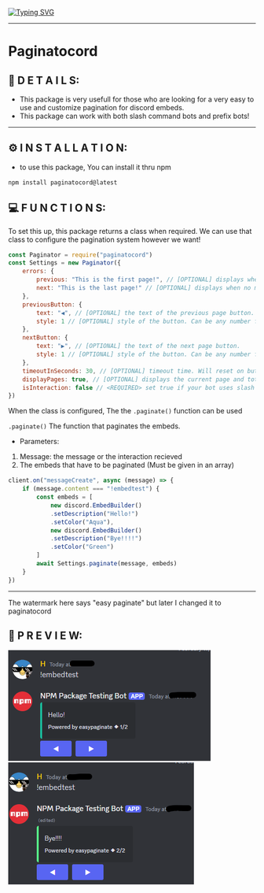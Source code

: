 <a href="https://git.io/typing-svg"><img src="https://readme-typing-svg.herokuapp.com?font=Fira+Code&duration=1000&pause=3000&color=F70000&background=000000&center=true&vCenter=true&width=435&lines=Paginatocord;Make+paginations+easy;supports+latest+discord.js+versions!;Made+by+phantom_raja" alt="Typing SVG" /></a>

---

# Paginatocord
## 📝 D E T A I L S:
- This package is very usefull for those who are looking for a very easy to use and customize pagination for discord embeds.
- This package can work with both slash command bots and prefix bots!

---

## ⚙ I N S T A L L A T I O N:
- to use this package, You can install it thru npm 
```bash
npm install paginatocord@latest
```

## 💻 F U N C T I O N S:
To set this up, this package returns a class when required. We can use that class to configure the pagination system however we want!

```js
const Paginator = require("paginatocord")
const Settings = new Paginator({
    errors: {
        previous: "This is the first page!", // [OPTIONAL] displays when no more pages behind.
        next: "This is the last page!" // [OPTIONAL] displays when no more pages left.
    },
    previousButton: {
        text: "◀", // [OPTIONAL] the text of the previous page button.
        style: 1 // [OPTIONAL] style of the button. Can be any number from 1 to 3.
    },
    nextButton: {
        text: "▶", // [OPTIONAL] the text of the next page button.
        style: 1 // [OPTIONAL] style of the button. Can be any number from 1 to 3.
    },
    timeoutInSeconds: 30, // [OPTIONAL] timeout time. Will reset on button press. Timeouts when no input.
    displayPages: true, // [OPTIONAL] displays the current page and total pages. Comes with watermark.
    isInteraction: false // <REQUIRED> set true if your bot uses slash commands, false if it doesnt.
})
```
When the class is configured, The the ``.paginate()`` function can be used

``.paginate()``
The function that paginates the embeds.

- Parameters:
1. Message: the message or the interaction recieved
2. The embeds that have to be paginated (Must be given in an array)

```js
client.on("messageCreate", async (message) => {
    if (message.content === "!embedtest") {
        const embeds = [
            new discord.EmbedBuilder()
            .setDescription("Hello!")
            .setColor("Aqua"),
            new discord.EmbedBuilder()
            .setDescription("Bye!!!!")
            .setColor("Green")
        ]
        await Settings.paginate(message, embeds)
    }
})
```



---
The watermark here says "easy paginate" but later I changed it to paginatocord

## 👀 P R E V I E W:
<img title="First Page" alt="Alt text" src="./screenshots/page 1.png">
<img title="Second Page" alt="Alt text" src="./screenshots/page 2.png">
